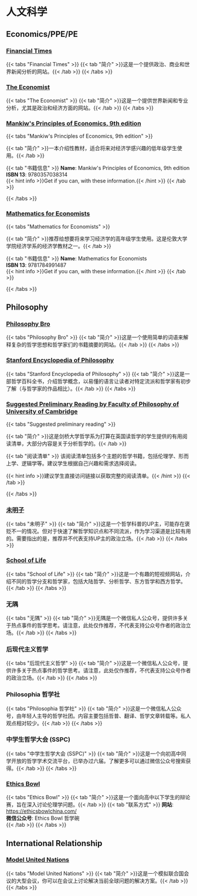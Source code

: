 # 人文科学

## Economics/PPE/PE

### [Financial Times](https://www.ft.com/)

{{< tabs "Financial Times" >}}
{{< tab "简介" >}}这是一个提供政治、商业和世界新闻分析的网站。{{< /tab >}}
{{< /tabs >}}

### [The Economist](https://www.economist.com/)

{{< tabs "The Economist" >}}
{{< tab "简介" >}}这是一个提供世界新闻和专业分析，尤其是政治和经济方面的网站。{{< /tab >}}
{{< /tabs >}}

### [Mankiw's Principles of Economics, 9th edition](https://web.archive.org/pdf/search/9780357038314)

{{< tabs "Mankiw's Principles of Economics, 9th edition" >}}

{{< tab "简介" >}}一本介绍性教材，适合将来对经济学感兴趣的低年级学生使用。{{< /tab >}}

{{< tab "书籍信息" >}}
**Name**: Mankiw's Principles of Economics, 9th edition  
**ISBN 13**: 9780357038314  
{{< hint info >}}Get if you can, with these information.{{< /hint >}}
{{< /tab >}}

{{< /tabs >}}

### [Mathematics for Economists](https://web.archive.org/pdf/search/9781784991487)

{{< tabs "Mathematics for Economists" >}}

{{< tab "简介" >}}推荐给想要将来学习经济学的高年级学生使用。这是伦敦大学学院经济学系的经济学教材之一。{{< /tab >}}

{{< tab "书籍信息" >}}
**Name**: Mathematics for Economists  
**ISBN 13**: 9781784991487  
{{< hint info >}}Get if you can, with these information.{{< /hint >}}
{{< /tab >}}

{{< /tabs >}}

## Philosophy

### [Philosophy Bro](https://www.philosophybro.com/)

{{< tabs "Philosophy Bro" >}}
{{< tab "简介" >}}这是一个使用简单的词语来解释复杂的哲学思想和哲学家们的书籍摘要的网站。{{< /tab >}}
{{< /tabs >}}

### [Stanford Encyclopedia of Philosophy](https://plato.stanford.edu/index.html)

{{< tabs "Stanford Encyclopedia of Philosophy" >}}
{{< tab "简介" >}}这是一部哲学百科全书，介绍哲学概念，以易懂的语言让读者对特定流派和哲学家有初步了解（与哲学家的作品相比）。{{< /tab >}}
{{< /tabs >}}

### [Suggested Preliminary Reading by Faculty of Philosophy of University of Cambridge](https://www.phil.cam.ac.uk/prosp-students/Reading_list_for_prospective_students)

{{< tabs "Suggested preliminary reading" >}}

{{< tab "简介" >}}这是剑桥大学哲学系为打算在英国读哲学的学生提供的有用阅读清单，大部分内容是关于分析哲学的。{{< /tab >}}

{{< tab "阅读清单" >}}
该阅读清单包括多个主题的哲学书籍，包括伦理学、形而上学、逻辑学等。建议学生根据自己兴趣和需求选择阅读。

{{< hint info >}}建议学生直接访问链接以获取完整的阅读清单。{{< /hint >}}
{{< /tab >}}

{{< /tabs >}}

### [未明子](https://space.bilibili.com/23191782)

{{< tabs "未明子" >}}
{{< tab "简介" >}}这是一个哲学科普的UP主，可能存在褒贬不一的情况。但对于快速了解哲学知识点和不同流派，作为学习渠道是比较有用的。需要指出的是，推荐并不代表支持UP主的政治立场。{{< /tab >}}
{{< /tabs >}}

### [School of Life](https://www.youtube.com/c/theschooloflifetv/playlists)

{{< tabs "School of Life" >}}
{{< tab "简介" >}}这是一个有趣的短视频网站，介绍不同的哲学分支和哲学家，包括大陆哲学、分析哲学、东方哲学和西方哲学。{{< /tab >}}
{{< /tabs >}}

### 无隅

{{< tabs "无隅" >}}
{{< tab "简介" >}}无隅是一个微信私人公众号，提供许多关于热点事件的哲学思考。请注意，此处仅作推荐，不代表支持公众号作者的政治立场。{{< /tab >}}
{{< /tabs >}}

### 后现代主义哲学

{{< tabs "后现代主义哲学" >}}
{{< tab "简介" >}}这是一个微信私人公众号，提供许多关于热点事件的哲学思考。请注意，此处仅作推荐，不代表支持公众号作者的政治立场。{{< /tab >}}
{{< /tabs >}}

### Philosophia 哲学社
{{< tabs "Philosophia 哲学社" >}}
{{< tab "简介" >}}这是一个微信私人公众号，由年轻人主导的哲学社团。内容主要包括哲普、翻译、哲学文章转载等。私人观点相对较少。{{< /tab >}}
{{< /tabs >}}

### 中学生哲学大会 (SSPC)

{{< tabs "中学生哲学大会 (SSPC)" >}}
{{< tab "简介" >}}这是一个向初高中同学开放的哲学学术交流平台，已举办过六届。了解更多可以通过微信公众号搜索获得。{{< /tab >}}
{{< /tabs >}}

### [Ethics Bowl](https://ethicsbowlchina.com/)

{{< tabs "Ethics Bowl" >}}
{{< tab "简介" >}}这是一个面向高中以下学生的辩论赛，旨在深入讨论伦理学问题。{{< /tab >}}
{{< tab "联系方式" >}} 
**网站**: https://ethicsbowlchina.com/  
**微信公众号**: Ethics Bowl 哲学碗   
{{< /tab >}}
{{< /tabs >}}

## International Relationship

### [Model United Nations](https://www.un.org/en/mun)

{{< tabs "Model United Nations" >}}
{{< tab "简介" >}}这是一个模拟联合国会议的大型会议，你可以在会议上讨论解决当前全球问题的解决方案。{{< /tab >}}
{{< /tabs >}}